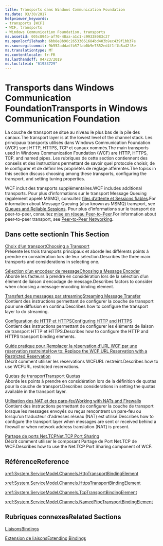 ```yaml
---
title: Transports dans Windows Communication Foundation
ms.date: 03/30/2017
helpviewer_keywords:
- transports [WCF]
- WCF, transports
- Windows Communication Foundation, transports
ms.assetid: 005c894b-af70-48aa-a1c1-c99338083c27
ms.openlocfilehash: 6bb8e8b90c26533661684bd403b9ec439f1bb37e
ms.sourcegitcommit: 9b552addadfb57fab0b9e7852ed4f1f1b8a42f8e
ms.translationtype: MT
ms.contentlocale: fr-FR
ms.lasthandoff: 04/23/2019
ms.locfileid: "61933729"
---
```

# <a name="transports-in-windows-communication-foundation"></a><span data-ttu-id="22942-102">Transports dans Windows Communication Foundation</span><span class="sxs-lookup"><span data-stu-id="22942-102">Transports in Windows Communication Foundation</span></span>
<span data-ttu-id="22942-103">La couche de transport se situe au niveau le plus bas de la pile des canaux.</span><span class="sxs-lookup"><span data-stu-id="22942-103">The transport layer is at the lowest level of the channel stack.</span></span> <span data-ttu-id="22942-104">Les principaux transports utilisés dans Windows Communication Foundation (WCF) sont HTTP, HTTPS, TCP et canaux nommés.</span><span class="sxs-lookup"><span data-stu-id="22942-104">The main transports used in Windows Communication Foundation (WCF) are HTTP, HTTPS, TCP, and named pipes.</span></span> <span data-ttu-id="22942-105">Les rubriques de cette section contiennent des conseils et des instructions permettant de savoir quel protocole choisir, de le configurer et de définir les propriétés de réglage afférentes.</span><span class="sxs-lookup"><span data-stu-id="22942-105">The topics in this section discuss choosing among these transports, configuring the transport, and setting tuning properties.</span></span>  
  
 <span data-ttu-id="22942-106">WCF inclut des transports supplémentaires.</span><span class="sxs-lookup"><span data-stu-id="22942-106">WCF includes additional transports.</span></span> <span data-ttu-id="22942-107">Pour plus d’informations sur le transport Message Queuing (également appelé MSMQ), consultez [files d’attente et Sessions fiables](../../../../docs/framework/wcf/feature-details/queues-and-reliable-sessions.md).</span><span class="sxs-lookup"><span data-stu-id="22942-107">For information about Message Queuing (also known as MSMQ) transport, see [Queues and Reliable Sessions](../../../../docs/framework/wcf/feature-details/queues-and-reliable-sessions.md).</span></span> <span data-ttu-id="22942-108">Pour plus d’informations sur le transport de peer-to-peer, consultez [mise en réseau Peer-to-Peer](../../../../docs/framework/wcf/feature-details/peer-to-peer-networking.md).</span><span class="sxs-lookup"><span data-stu-id="22942-108">For information about peer-to-peer transport, see [Peer-to-Peer Networking](../../../../docs/framework/wcf/feature-details/peer-to-peer-networking.md).</span></span>  
  
## <a name="in-this-section"></a><span data-ttu-id="22942-109">Dans cette section</span><span class="sxs-lookup"><span data-stu-id="22942-109">In This Section</span></span>  
 [<span data-ttu-id="22942-110">Choix d’un transport</span><span class="sxs-lookup"><span data-stu-id="22942-110">Choosing a Transport</span></span>](../../../../docs/framework/wcf/feature-details/choosing-a-transport.md)  
 <span data-ttu-id="22942-111">Présente les trois transports principaux et aborde les différents points à prendre en considération lors de leur sélection.</span><span class="sxs-lookup"><span data-stu-id="22942-111">Describes the three main transports and considerations in selecting one.</span></span>  
  
 [<span data-ttu-id="22942-112">Sélection d’un encodeur de message</span><span class="sxs-lookup"><span data-stu-id="22942-112">Choosing a Message Encoder</span></span>](../../../../docs/framework/wcf/feature-details/choosing-a-message-encoder.md)  
 <span data-ttu-id="22942-113">Aborde les facteurs à prendre en considération lors de la sélection d’un élément de liaison d’encodage de message.</span><span class="sxs-lookup"><span data-stu-id="22942-113">Describes factors to consider when choosing a message-encoding binding element.</span></span>  
  
 [<span data-ttu-id="22942-114">Transfert des messages par streaming</span><span class="sxs-lookup"><span data-stu-id="22942-114">Streaming Message Transfer</span></span>](../../../../docs/framework/wcf/feature-details/streaming-message-transfer.md)  
 <span data-ttu-id="22942-115">Contient des instructions permettant de configurer la couche de transport pour une diffusion en continu.</span><span class="sxs-lookup"><span data-stu-id="22942-115">Describes how to configure the transport layer to do streaming.</span></span>  
  
 [<span data-ttu-id="22942-116">Configuration de HTTP et HTTPS</span><span class="sxs-lookup"><span data-stu-id="22942-116">Configuring HTTP and HTTPS</span></span>](../../../../docs/framework/wcf/feature-details/configuring-http-and-https.md)  
 <span data-ttu-id="22942-117">Contient des instructions permettant de configurer les éléments de liaison de transport HTTP et HTTPS.</span><span class="sxs-lookup"><span data-stu-id="22942-117">Describes how to configure the HTTP and HTTPS transport binding elements.</span></span>  
  
 [<span data-ttu-id="22942-118">Guide pratique pour Remplacer la réservation d’URL WCF par une réservation restreinte</span><span class="sxs-lookup"><span data-stu-id="22942-118">How to: Replace the WCF URL Reservation with a Restricted Reservation</span></span>](../../../../docs/framework/wcf/feature-details/how-to-replace-the-wcf-url-reservation-with-a-restricted-reservation.md)  
 <span data-ttu-id="22942-119">Décrit comment utiliser les réservations WCFURL restreint.</span><span class="sxs-lookup"><span data-stu-id="22942-119">Describes how to use WCFURL restricted reservations.</span></span>  
  
 [<span data-ttu-id="22942-120">Quotas de transport</span><span class="sxs-lookup"><span data-stu-id="22942-120">Transport Quotas</span></span>](../../../../docs/framework/wcf/feature-details/transport-quotas.md)  
 <span data-ttu-id="22942-121">Aborde les points à prendre en considération lors de la définition de quotas pour la couche de transport.</span><span class="sxs-lookup"><span data-stu-id="22942-121">Describes considerations in setting the quotas available in the transport layer.</span></span>  
  
 [<span data-ttu-id="22942-122">Utilisation des NAT et des pare-feu</span><span class="sxs-lookup"><span data-stu-id="22942-122">Working with NATs and Firewalls</span></span>](../../../../docs/framework/wcf/feature-details/working-with-nats-and-firewalls.md)  
 <span data-ttu-id="22942-123">Contient des instructions permettant de configurer la couche de transport lorsque les messages envoyés ou reçus rencontrent un pare-feu ou lorsqu'un traducteur d'adresses réseau (NAT) est utilisé.</span><span class="sxs-lookup"><span data-stu-id="22942-123">Describes how to configure the transport layer when messages are sent or received behind a firewall or when network address translation (NAT) is present.</span></span>  
  
 [<span data-ttu-id="22942-124">Partage de ports Net.TCP</span><span class="sxs-lookup"><span data-stu-id="22942-124">Net.TCP Port Sharing</span></span>](../../../../docs/framework/wcf/feature-details/net-tcp-port-sharing.md)  
 <span data-ttu-id="22942-125">Décrit comment utiliser le composant Partage de Port Net.TCP de WCF.</span><span class="sxs-lookup"><span data-stu-id="22942-125">Describes how to use the Net.TCP Port Sharing component of WCF.</span></span>  
  
## <a name="reference"></a><span data-ttu-id="22942-126">Référence</span><span class="sxs-lookup"><span data-stu-id="22942-126">Reference</span></span>  
 <xref:System.ServiceModel.Channels.HttpTransportBindingElement>  
  
 <xref:System.ServiceModel.Channels.HttpsTransportBindingElement>  
  
 <xref:System.ServiceModel.Channels.TcpTransportBindingElement>  
  
 <xref:System.ServiceModel.Channels.NamedPipeTransportBindingElement>  
  
## <a name="related-sections"></a><span data-ttu-id="22942-127">Rubriques connexes</span><span class="sxs-lookup"><span data-stu-id="22942-127">Related Sections</span></span>  
 [<span data-ttu-id="22942-128">Liaisons</span><span class="sxs-lookup"><span data-stu-id="22942-128">Bindings</span></span>](../../../../docs/framework/wcf/feature-details/bindings.md)  
  
 [<span data-ttu-id="22942-129">Extension de liaisons</span><span class="sxs-lookup"><span data-stu-id="22942-129">Extending Bindings</span></span>](../../../../docs/framework/wcf/extending/extending-bindings.md)
